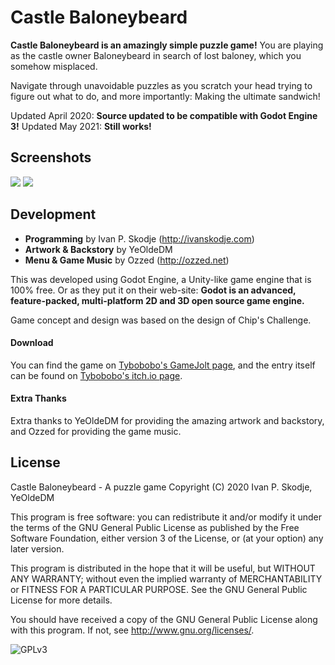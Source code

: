 # Castle Baloneybeard
**Castle Baloneybeard is an amazingly simple puzzle game!**
You are playing as the castle owner Baloneybeard in search of lost baloney, which you somehow misplaced.

Navigate through unavoidable puzzles as you scratch your head trying to figure out what to do, and more importantly: Making the ultimate sandwich!


Updated April 2020: **Source updated to be compatible with Godot Engine 3!**
Updated May 2021: **Still works!**

## Screenshots
![](http://i.imgur.com/dWOazdW.png)
![](http://i.imgur.com/uc2OaFm.png)

## Development

- **Programming** by Ivan P. Skodje (http://ivanskodje.com)
- **Artwork & Backstory** by YeOldeDM
- **Menu & Game Music** by Ozzed (http://ozzed.net)

This was developed using Godot Engine, a Unity-like game engine that is 100% free. Or as they put it on their web-site: **Godot is an advanced, feature-packed, multi-platform 2D and 3D open source game engine.**

Game concept and design was based on the design of Chip's Challenge.


#### Download
You can find the game on [Tybobobo's GameJolt page](http://gamejolt.com/@Tybobobo), and the entry itself can be found on [Tybobobo's itch.io page](https://tybobobo.itch.io).

#### Extra Thanks
Extra thanks to YeOldeDM for providing the amazing artwork and backstory, and Ozzed for providing the game music.

## License
Castle Baloneybeard - A puzzle game
Copyright (C) 2020 Ivan P. Skodje, YeOldeDM

This program is free software: you can redistribute it and/or modify
it under the terms of the GNU General Public License as published by
the Free Software Foundation, either version 3 of the License, or
(at your option) any later version.

This program is distributed in the hope that it will be useful,
but WITHOUT ANY WARRANTY; without even the implied warranty of
MERCHANTABILITY or FITNESS FOR A PARTICULAR PURPOSE.  See the
GNU General Public License for more details.

You should have received a copy of the GNU General Public License
along with this program.  If not, see <http://www.gnu.org/licenses/>.

![GPLv3](http://www.gnu.org/graphics/gplv3-127x51.png)

